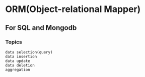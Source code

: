 # ORM(Object-relational Mapper)
## For SQL and Mongodb
### Topics
	data selection(query)
	data insertion
	data update
	data deletion
	aggregation
	

